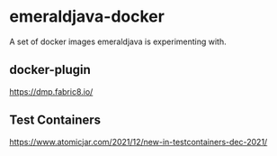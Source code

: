 # emeraldjava-docker

A set of docker images emeraldjava is experimenting with.

## docker-plugin

https://dmp.fabric8.io/

## Test Containers

https://www.atomicjar.com/2021/12/new-in-testcontainers-dec-2021/